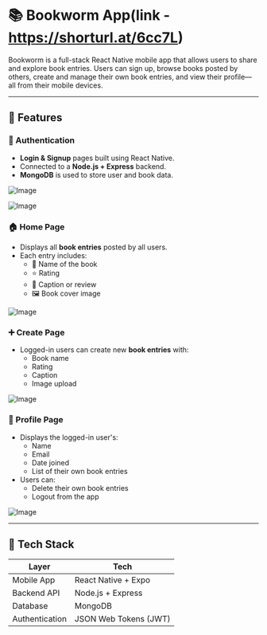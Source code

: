 # 📚 Bookworm App(link - https://shorturl.at/6cc7L)

Bookworm is a full-stack React Native mobile app that allows users to share and explore book entries. Users can sign up, browse books posted by others, create and manage their own book entries, and view their profile—all from their mobile devices.

---

## 🚀 Features

### 🔐 Authentication
- **Login & Signup** pages built using React Native.
- Connected to a **Node.js + Express** backend.
- **MongoDB** is used to store user and book data.


![Image](https://github.com/user-attachments/assets/e23fb833-0eb0-4f83-a173-a608e309e163)


![Image](https://github.com/user-attachments/assets/e8f230f9-b6d7-4dfc-9acf-944aab556723)



### 🏠 Home Page
- Displays all **book entries** posted by all users.
- Each entry includes:
  - 📖 Name of the book
  - ⭐ Rating
  - 📝 Caption or review
  - 🖼 Book cover image

![Image](https://github.com/user-attachments/assets/eafcd330-4e03-4ef3-bafd-fdf97ae715ca)


### ➕ Create Page
- Logged-in users can create new **book entries** with:
  - Book name
  - Rating
  - Caption
  - Image upload


![Image](https://github.com/user-attachments/assets/dde8df99-dc64-48cc-bc65-fefe5185b52b)

### 👤 Profile Page
- Displays the logged-in user's:
  - Name
  - Email
  - Date joined
  - List of their own book entries
- Users can:
  - Delete their own book entries
  - Logout from the app

![Image](https://github.com/user-attachments/assets/1c09110e-9740-4d6d-9d10-d3aaa08e373c)

---

## 🧩 Tech Stack

| Layer         | Tech                        |
|--------------|-----------------------------|
| Mobile App   | React Native + Expo         |
| Backend API  | Node.js + Express           |
| Database     | MongoDB                     |
| Authentication | JSON Web Tokens (JWT)    |
